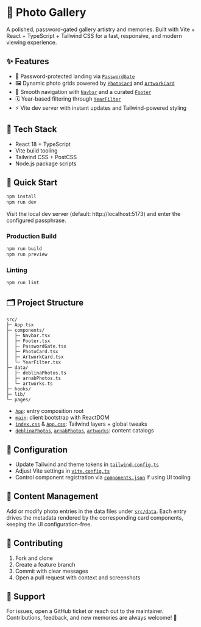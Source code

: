 # 📸 Photo Gallery

A polished, password-gated gallery artistry and memories. Built with Vite + React + TypeScript + Tailwind CSS for a fast, responsive, and modern viewing experience.

## ✨ Features

- 🔐 Password-protected landing via [`PasswordGate`](src/components/PasswordGate.tsx)
- 🖼️ Dynamic photo grids powered by [`PhotoCard`](src/components/PhotoCard.tsx) and [`ArtworkCard`](src/components/ArtworkCard.tsx)
- 🧭 Smooth navigation with [`Navbar`](src/components/Navbar.tsx) and a curated [`Footer`](src/components/Footer.tsx)
- 🗓️ Year-based filtering through [`YearFilter`](src/components/YearFilter.tsx)
- ⚡ Vite dev server with instant updates and Tailwind-powered styling

## 🧰 Tech Stack

- React 18 + TypeScript
- Vite build tooling
- Tailwind CSS + PostCSS
- Node.js package scripts

## 🚀 Quick Start

```bash
npm install
npm run dev
```

Visit the local dev server (default: http://localhost:5173) and enter the configured passphrase.

### Production Build

```bash
npm run build
npm run preview
```

### Linting

```bash
npm run lint
```

## 🗂️ Project Structure

```text
src/
├─ App.tsx
├─ components/
│  ├─ Navbar.tsx
│  ├─ Footer.tsx
│  ├─ PasswordGate.tsx
│  ├─ PhotoCard.tsx
│  ├─ ArtworkCard.tsx
│  └─ YearFilter.tsx
├─ data/
│  ├─ deblinaPhotos.ts
│  ├─ arnabPhotos.ts
│  └─ artworks.ts
├─ hooks/
├─ lib/
└─ pages/
```

- [`App`](src/App.tsx): entry composition root
- [`main`](src/main.tsx): client bootstrap with ReactDOM
- [`index.css`](src/index.css) & [`App.css`](src/App.css): Tailwind layers + global tweaks
- [`deblinaPhotos`](src/data/deblinaPhotos.ts), [`arnabPhotos`](src/data/arnabPhotos.ts), [`artworks`](src/data/artworks.ts): content catalogs

## 🔧 Configuration

- Update Tailwind and theme tokens in [`tailwind.config.ts`](tailwind.config.ts)
- Adjust Vite settings in [`vite.config.ts`](vite.config.ts)
- Control component registration via [`components.json`](components.json) if using UI tooling

## 📸 Content Management

Add or modify photo entries in the data files under [`src/data`](src/data). Each entry drives the metadata rendered by the corresponding card components, keeping the UI configuration-free.

## 🤝 Contributing

1. Fork and clone
2. Create a feature branch
3. Commit with clear messages
4. Open a pull request with context and screenshots

## 🛟 Support

For issues, open a GitHub ticket or reach out to the maintainer. Contributions, feedback, and new memories are always welcome! 💌